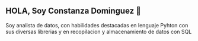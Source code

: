 ## HOLA, Soy Constanza Dominguez 👋
Soy analista de datos,
con habilidades destacadas en lenguaje Pyhton con sus diversas librerias y en recopilacion y almacenamiento de datos con SQL

<!--
**cons7ancia/cons7ancia** is a ✨ _special_ ✨ repository because its `README.md` (this file) appears on your GitHub profile.

Here are some ideas to get you started:

- 🔭 I’m currently working on ...
- 🌱 I’m currently learning ...
- 👯 I’m looking to collaborate on ...
- 🤔 I’m looking for help with ...
- 💬 Ask me about ...
- 📫 How to reach me: ...
- 😄 Pronouns: ...
- ⚡ Fun fact: ...
-->
